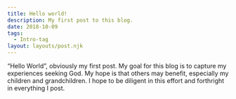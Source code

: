 ```yaml
---
title: Hello world!
description: My first post to this blog.
date: 2018-10-09
tags:
  - Intro-tag
layout: layouts/post.njk
---
```



“Hello World”, obviously my first post.  My goal for this blog is to capture my experiences seeking God.
My hope is that others may benefit, especially my children and grandchildren.  I hope to be diligent in this effort and forthright in everything I post.

